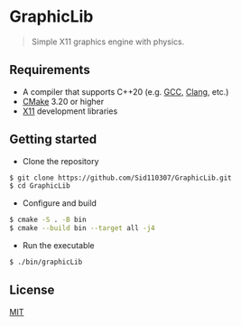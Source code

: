 # GraphicLib

> Simple X11 graphics engine with physics.

## Requirements

- A compiler that supports C++20 (e.g. [GCC](https://gcc.gnu.org/), [Clang](https://clang.llvm.org/), etc.)
- [CMake](https://cmake.org/) 3.20 or higher
- [X11](https://www.x.org/wiki/) development libraries

## Getting started

- Clone the repository

```bash
$ git clone https://github.com/Sid110307/GraphicLib.git
$ cd GraphicLib
```

- Configure and build

```bash
$ cmake -S . -B bin
$ cmake --build bin --target all -j4
```

- Run the executable

```bash
$ ./bin/graphicLib
```

## License

[MIT](https://opensource.org/licenses/MIT)
